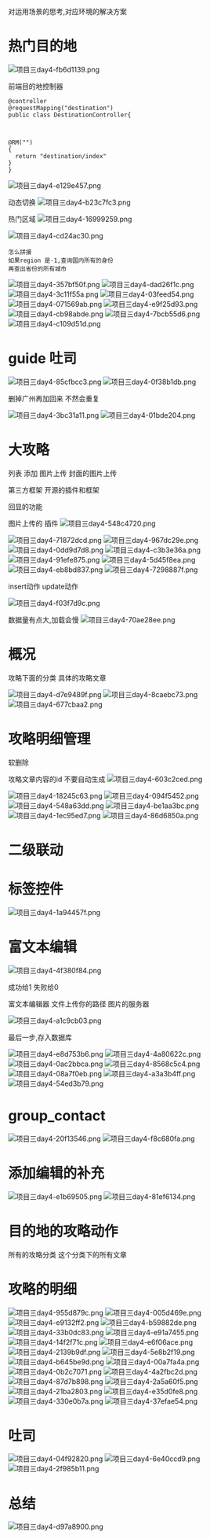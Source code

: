 对运用场景的思考,对应环境的解决方案

# 热门目的地
<img alt="项目三day4-fb6d1139.png" src="assets/项目三day4-fb6d1139.png" width="" height="" >

前端目的地控制器
```
@controller
@requestMapping("destination")
public class DestinationController{



@RM("")
{
  return "destination/index"
}  
}
```

<img alt="项目三day4-e129e457.png" src="assets/项目三day4-e129e457.png" width="" height="" >

动态切换
<img alt="项目三day4-b23c7fc3.png" src="assets/项目三day4-b23c7fc3.png" width="" height="" >

热门区域
<img alt="项目三day4-16999259.png" src="assets/项目三day4-16999259.png" width="" height="" >

<img alt="项目三day4-cd24ac30.png" src="assets/项目三day4-cd24ac30.png" width="" height="" >

```
怎么拼接
如果region 是-1,查询国内所有的身份
再查出省份的所有城市
```

<img alt="项目三day4-357bf50f.png" src="assets/项目三day4-357bf50f.png" width="" height="" >

<img alt="项目三day4-dad26f1c.png" src="assets/项目三day4-dad26f1c.png" width="" height="" >

<img alt="项目三day4-3c11f55a.png" src="assets/项目三day4-3c11f55a.png" width="" height="" >

<img alt="项目三day4-03feed54.png" src="assets/项目三day4-03feed54.png" width="" height="" >

<img alt="项目三day4-071569ab.png" src="assets/项目三day4-071569ab.png" width="" height="" >

<img alt="项目三day4-e9f25d93.png" src="assets/项目三day4-e9f25d93.png" width="" height="" >

<img alt="项目三day4-cb98abde.png" src="assets/项目三day4-cb98abde.png" width="" height="" >

<img alt="项目三day4-7bcb55d6.png" src="assets/项目三day4-7bcb55d6.png" width="" height="" >

<img alt="项目三day4-c109d51d.png" src="assets/项目三day4-c109d51d.png" width="" height="" >

# guide 吐司
<img alt="项目三day4-85cfbcc3.png" src="assets/项目三day4-85cfbcc3.png" width="" height="" >

<img alt="项目三day4-0f38b1db.png" src="assets/项目三day4-0f38b1db.png" width="" height="" >

删掉广州再加回来
不然会重复

<img alt="项目三day4-3bc31a11.png" src="assets/项目三day4-3bc31a11.png" width="" height="" >

<img alt="项目三day4-01bde204.png" src="assets/项目三day4-01bde204.png" width="" height="" >

# 大攻略
列表
添加
图片上传
封面的图片上传

第三方框架
开源的插件和框架

回显的功能

图片上传的 插件
<img alt="项目三day4-548c4720.png" src="assets/项目三day4-548c4720.png" width="" height="" >

<img alt="项目三day4-71872dcd.png" src="assets/项目三day4-71872dcd.png" width="" height="" >

<img alt="项目三day4-967dc29e.png" src="assets/项目三day4-967dc29e.png" width="" height="" >

<img alt="项目三day4-0dd9d7d8.png" src="assets/项目三day4-0dd9d7d8.png" width="" height="" >

<img alt="项目三day4-c3b3e36a.png" src="assets/项目三day4-c3b3e36a.png" width="" height="" >

<img alt="项目三day4-91efe875.png" src="assets/项目三day4-91efe875.png" width="" height="" >

<img alt="项目三day4-5d45f8ea.png" src="assets/项目三day4-5d45f8ea.png" width="" height="" >

<img alt="项目三day4-eb8bd837.png" src="assets/项目三day4-eb8bd837.png" width="" height="" >

<img alt="项目三day4-7298887f.png" src="assets/项目三day4-7298887f.png" width="" height="" >

insert动作
update动作

<img alt="项目三day4-f03f7d9c.png" src="assets/项目三day4-f03f7d9c.png" width="" height="" >

数据量有点大,加载会慢
<img alt="项目三day4-70ae28ee.png" src="assets/项目三day4-70ae28ee.png" width="" height="" >

# 概况
攻略下面的分类
具体的攻略文章

<img alt="项目三day4-d7e9489f.png" src="assets/项目三day4-d7e9489f.png" width="" height="" >

<img alt="项目三day4-8caebc73.png" src="assets/项目三day4-8caebc73.png" width="" height="" >


<img alt="项目三day4-677cbaa2.png" src="assets/项目三day4-677cbaa2.png" width="" height="" >

# 攻略明细管理
软删除

攻略文章内容的id 不要自动生成
<img alt="项目三day4-603c2ced.png" src="assets/项目三day4-603c2ced.png" width="" height="" >

<img alt="项目三day4-18245c63.png" src="assets/项目三day4-18245c63.png" width="" height="" >

<img alt="项目三day4-094f5452.png" src="assets/项目三day4-094f5452.png" width="" height="" >

<img alt="项目三day4-548a63dd.png" src="assets/项目三day4-548a63dd.png" width="" height="" >

<img alt="项目三day4-be1aa3bc.png" src="assets/项目三day4-be1aa3bc.png" width="" height="" >


<img alt="项目三day4-1ec95ed7.png" src="assets/项目三day4-1ec95ed7.png" width="" height="" >

<img alt="项目三day4-86d6850a.png" src="assets/项目三day4-86d6850a.png" width="" height="" >

# 二级联动

# 标签控件

<img alt="项目三day4-1a94457f.png" src="assets/项目三day4-1a94457f.png" width="" height="" >

# 富文本编辑
<img alt="项目三day4-4f380f84.png" src="assets/项目三day4-4f380f84.png" width="" height="" >

成功给1
失败给0

富文本编辑器
文件上传你的路径
图片的服务器

<img alt="项目三day4-a1c9cb03.png" src="assets/项目三day4-a1c9cb03.png" width="" height="" >

最后一步,存入数据库

<img alt="项目三day4-e8d753b6.png" src="assets/项目三day4-e8d753b6.png" width="" height="" >

<img alt="项目三day4-4a80622c.png" src="assets/项目三day4-4a80622c.png" width="" height="" >

<img alt="项目三day4-0ac2bbca.png" src="assets/项目三day4-0ac2bbca.png" width="" height="" >

<img alt="项目三day4-8568c5c4.png" src="assets/项目三day4-8568c5c4.png" width="" height="" >

<img alt="项目三day4-08a7f0eb.png" src="assets/项目三day4-08a7f0eb.png" width="" height="" >

<img alt="项目三day4-a3a3b4ff.png" src="assets/项目三day4-a3a3b4ff.png" width="" height="" >

<img alt="项目三day4-54ed3b79.png" src="assets/项目三day4-54ed3b79.png" width="" height="" >


# group_contact
<img alt="项目三day4-20f13546.png" src="assets/项目三day4-20f13546.png" width="" height="" >


<img alt="项目三day4-f8c680fa.png" src="assets/项目三day4-f8c680fa.png" width="" height="" >

# 添加编辑的补充
<img alt="项目三day4-e1b69505.png" src="assets/项目三day4-e1b69505.png" width="" height="" >

<img alt="项目三day4-81ef6134.png" src="assets/项目三day4-81ef6134.png" width="" height="" >

# 目的地的攻略动作

所有的攻略分类
这个分类下的所有文章

# 攻略的明细
<img alt="项目三day4-955d879c.png" src="assets/项目三day4-955d879c.png" width="" height="" >

<img alt="项目三day4-005d469e.png" src="assets/项目三day4-005d469e.png" width="" height="" >

<img alt="项目三day4-e9132ff2.png" src="assets/项目三day4-e9132ff2.png" width="" height="" >
<img alt="项目三day4-b59882de.png" src="assets/项目三day4-b59882de.png" width="" height="" >

<img alt="项目三day4-33b0dc83.png" src="assets/项目三day4-33b0dc83.png" width="" height="" >

<img alt="项目三day4-e91a7455.png" src="assets/项目三day4-e91a7455.png" width="" height="" >

<img alt="项目三day4-14f2f71c.png" src="assets/项目三day4-14f2f71c.png" width="" height="" >

<img alt="项目三day4-e6f06ace.png" src="assets/项目三day4-e6f06ace.png" width="" height="" >

<img alt="项目三day4-2139b9df.png" src="assets/项目三day4-2139b9df.png" width="" height="" >

<img alt="项目三day4-5e8b2f19.png" src="assets/项目三day4-5e8b2f19.png" width="" height="" >

<img alt="项目三day4-b645be9d.png" src="assets/项目三day4-b645be9d.png" width="" height="" >


<img alt="项目三day4-00a7fa4a.png" src="assets/项目三day4-00a7fa4a.png" width="" height="" >

<img alt="项目三day4-0b2c7071.png" src="assets/项目三day4-0b2c7071.png" width="" height="" >

<img alt="项目三day4-4a2fbc2d.png" src="assets/项目三day4-4a2fbc2d.png" width="" height="" >

<img alt="项目三day4-87d7b898.png" src="assets/项目三day4-87d7b898.png" width="" height="" >

<img alt="项目三day4-2a5a60f5.png" src="assets/项目三day4-2a5a60f5.png" width="" height="" >

<img alt="项目三day4-21ba2803.png" src="assets/项目三day4-21ba2803.png" width="" height="" >



<img alt="项目三day4-e35d0fe8.png" src="assets/项目三day4-e35d0fe8.png" width="" height="" >

<img alt="项目三day4-330e0b7a.png" src="assets/项目三day4-330e0b7a.png" width="" height="" >

<img alt="项目三day4-37efae54.png" src="assets/项目三day4-37efae54.png" width="" height="" >

# 吐司
<img alt="项目三day4-04f92820.png" src="assets/项目三day4-04f92820.png" width="" height="" >

<img alt="项目三day4-6e40ccd9.png" src="assets/项目三day4-6e40ccd9.png" width="" height="" >

<img alt="项目三day4-2f985b11.png" src="assets/项目三day4-2f985b11.png" width="" height="" >

# 总结
<img alt="项目三day4-d97a8900.png" src="assets/项目三day4-d97a8900.png" width="" height="" >

